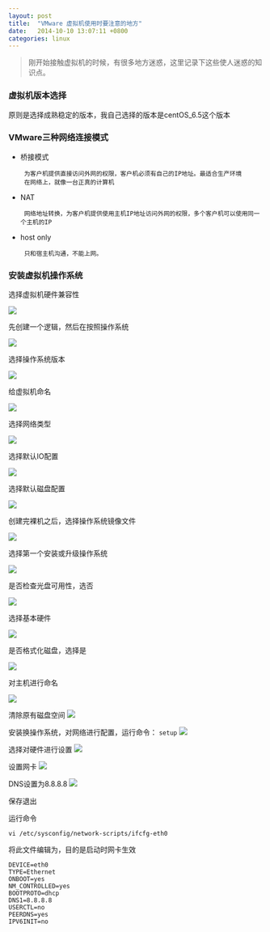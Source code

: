 ```yaml
---
layout: post
title:  "VMware 虚拟机使用时要注意的地方"
date:	2014-10-10 13:07:11 +0800
categories: linux
---
```


> 刚开始接触虚拟机的时候，有很多地方迷惑，这里记录下这些使人迷惑的知识点。

### 虚拟机版本选择

 原则是选择成熟稳定的版本，我自己选择的版本是centOS_6.5这个版本

### VMware三种网络连接模式

 * 桥接模式

		为客户机提供直接访问外网的权限，客户机必须有自己的IP地址。最适合生产环境
		在网络上，就像一台正真的计算机
 * NAT

		网络地址转换，为客户机提供使用主机IP地址访问外网的权限，多个客户机可以使用同一个主机的IP
 * host only

		只和宿主机沟通，不能上网。

### 安装虚拟机操作系统

 选择虚拟机硬件兼容性

 ![](/content/image/VM01.PNG)

 先创建一个逻辑，然后在按照操作系统

 ![](/content/image/VM02.PNG)

 选择操作系统版本

 ![](/content/image/VM03.PNG)

 给虚拟机命名 

 ![](/content/image/VM04.PNG)

 选择网络类型

 ![](/content/image/VM05.PNG)

 选择默认IO配置

 ![](/content/image/VM06.PNG)

 选择默认磁盘配置

 ![](/content/image/VM07.PNG)

 创建完裸机之后，选择操作系统镜像文件

 ![](/content/image/VM08.PNG)

 选择第一个安装或升级操作系统

 ![](/content/image/VM09.PNG)

 是否检查光盘可用性，选否

 ![](/content/image/VM10.PNG)

 选择基本硬件

 ![](/content/image/VM11.PNG)

 是否格式化磁盘，选择是

 ![](/content/image/VM12.PNG)

 对主机进行命名

 ![](/content/image/VM13.PNG)

 清除原有磁盘空间
 ![](/content/image/VM14.PNG)

 安装换操作系统，对网络进行配置，运行命令： `setup`
 ![](/content/image/VM15.PNG)

 选择对硬件进行设置
 ![](/content/image/VM16.PNG)

 设置网卡
 ![](/content/image/VM17.PNG)

 DNS设置为8.8.8.8
 ![](/content/image/VM18.PNG)

 保存退出

 运行命令 

	vi /etc/sysconfig/network-scripts/ifcfg-eth0

 将此文件编辑为，目的是启动时网卡生效

	DEVICE=eth0
	TYPE=Ethernet
	ONBOOT=yes
	NM_CONTROLLED=yes
	BOOTPROTO=dhcp
	DNS1=8.8.8.8
	USERCTL=no
	PEERDNS=yes
	IPV6INIT=no
